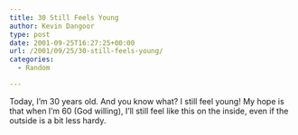 ```yaml
---
title: 30 Still Feels Young
author: Kevin Dangoor
type: post
date: 2001-09-25T16:27:25+00:00
url: /2001/09/25/30-still-feels-young/
categories:
  - Random

---
```

Today, I&#8217;m 30 years old. And you know what? I still feel young! My hope is that when I&#8217;m 60 (God willing), I&#8217;ll still feel like this on the inside, even if the outside is a bit less hardy.